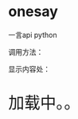 # onesay
一言api python


调用方法：
<script src="https://cdn.valarx.com/sentence/sentence.js" charset="utf-8"></script>
显示内容处：
<p id="words" style="font-size: 2rem;">加载中。。</p>
